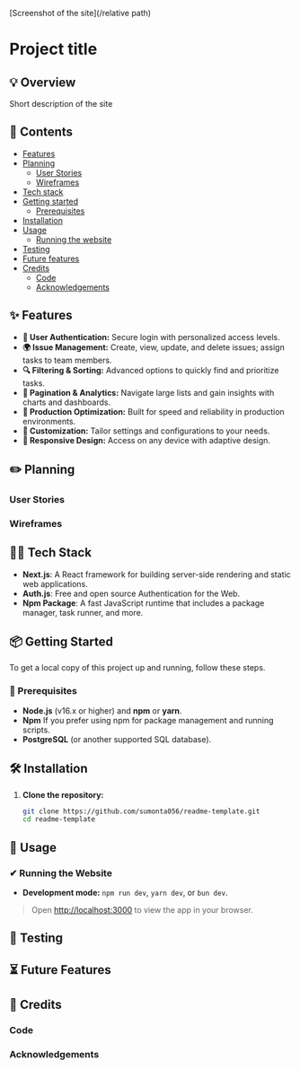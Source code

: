 [Screenshot of the site](/relative path)

# Project title

## 💡 Overview

Short description of the site

## 📘 Contents
* [Features](#features)
* [Planning](#planning)
   * [User Stories](#user-stories)
   * [Wireframes](#wireframes)
* [Tech stack](#tech-stack)
* [Getting started](#getting-started)
   * [Prerequisites](#prerequisites)
* [Installation](#️installation)
* [Usage](#usage)
   * [Running the website](#running-the-website)
* [Testing](#testing)
* [Future features](#future-features)
* [Credits](#credits)
   * [Code](#code)
   * [Acknowledgements](#acknowledgements)

## ✨ Features

- **🔐 User Authentication:** Secure login with personalized access levels. 
- **🌍 Issue Management:** Create, view, update, and delete issues; assign tasks to team members.
- **🔍 Filtering & Sorting:** Advanced options to quickly find and prioritize tasks.
- **📄 Pagination & Analytics:** Navigate large lists and gain insights with charts and dashboards.
- **🎯 Production Optimization:** Built for speed and reliability in production environments.
- **🔧 Customization:** Tailor settings and configurations to your needs.
- **📱 Responsive Design:** Access on any device with adaptive design.

## ✏️ Planning

### User Stories

### Wireframes

## 👩‍💻 Tech Stack

- **Next.js**: A React framework for building server-side rendering and static web applications.
- **Auth.js**: Free and open source Authentication for the Web.
- **Npm Package**: A fast JavaScript runtime that includes a package manager, task runner, and more.


## 📦 Getting Started

To get a local copy of this project up and running, follow these steps.

### 🚀 Prerequisites

- **Node.js** (v16.x or higher) and **npm** or **yarn**.
- **Npm** If you prefer using npm for package management and running scripts.
- **PostgreSQL** (or another supported SQL database).

## 🛠️ Installation

1. **Clone the repository:**

   ```bash
   git clone https://github.com/sumonta056/readme-template.git
   cd readme-template
   ```


## 📖 Usage

### ✔ Running the Website

- **Development mode:** `npm run dev`, `yarn dev`, or `bun dev`.

> Open [http://localhost:3000](http://localhost:3000) to view the app in your browser.

## 🎯 Testing

## ⏳ Future Features

## 📣 Credits

### Code

### Acknowledgements






